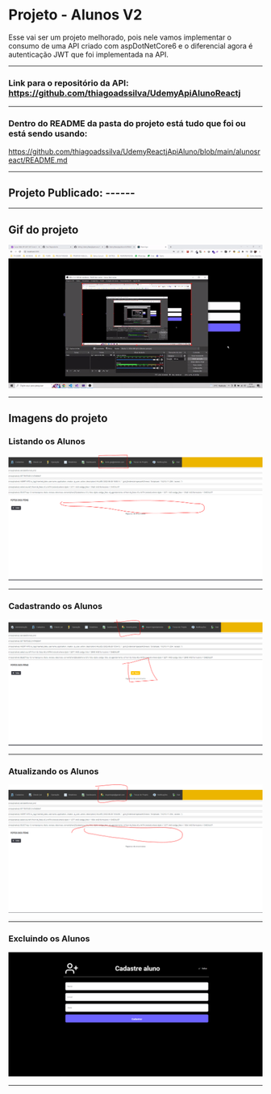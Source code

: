 # Projeto - Alunos V2
Esse vai ser um projeto melhorado, pois nele vamos implementar o consumo de uma API criado com aspDotNetCore6 e o diferencial agora é autenticação JWT que foi implementada na API. 



<hr>

### Link para o repositório da API: https://github.com/thiagoadssilva/UdemyApiAlunoReactj

<hr>

### Dentro do <b>README</b> da pasta do projeto está tudo que foi ou está sendo usando:

https://github.com/thiagoadssilva/UdemyReactjApiAluno/blob/main/alunosreact/README.md

<hr>

## Projeto Publicado: ------

<hr>

## Gif do projeto

<img src="images/01.gif" />

<hr>

## Imagens do projeto

### Listando os Alunos

![Tela Principal](images/01.PNG)

<hr>

### Cadastrando os Alunos

![Tela Principal](images/02.PNG)

<hr>

### Atualizando os Alunos

![Tela Principal](images/03.PNG)

<hr>

### Excluindo os Alunos

![Tela Principal](images/04.PNG)

<hr>
